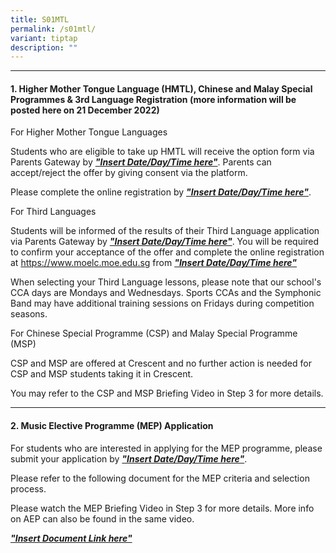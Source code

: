```yaml
---
title: S01MTL
permalink: /s01mtl/
variant: tiptap
description: ""
---
```

<p></p>
<hr>
<h4><strong>1.  Higher Mother Tongue Language (HMTL), Chinese and Malay Special Programmes &amp; 3rd Language Registration (more information will be posted here on 21 December 2022)</strong></h4>
<p>For Higher Mother Tongue Languages</p>
<p>Students who are eligible to take up HMTL will receive the option form
via Parents Gateway by <strong><em><u>"Insert Date/Day/Time here"</u></em></strong>.
Parents can accept/reject the offer by giving consent via the platform.</p>
<p>Please complete the online registration by <strong><em><u>"Insert Date/Day/Time here"</u></em></strong>.</p>
<p>For Third Languages</p>
<p>Students will be informed of the results of their Third Language application
via Parents Gateway by <strong><em><u>"Insert Date/Day/Time here"</u></em></strong>.
You will be required to confirm your acceptance of the offer and complete
the online registration at <a href="https://www.moelc.moe.edu.sg" rel="noopener noreferrer nofollow" target="_blank">https://www.moelc.moe.edu.sg</a> from <strong><em><u>"Insert Date/Day/Time here"</u></em></strong>
</p>
<p>When selecting your Third Language lessons, please note that our school's
CCA days are Mondays and Wednesdays. Sports CCAs and the Symphonic Band
may have additional training sessions on Fridays during competition seasons.</p>
<p>For Chinese Special Programme (CSP) and Malay Special Programme (MSP)</p>
<p>CSP and MSP are offered at Crescent and no further action is needed for
CSP and MSP students taking it in Crescent.</p>
<p>You may refer to the CSP and MSP Briefing Video in Step 3 for more details.</p>
<hr>
<h4>2. Music Elective Programme (MEP) Application</h4>
<p>For students who are interested in applying for the MEP programme, please
submit your application by <strong><em><u>"Insert Date/Day/Time here"</u></em></strong>.</p>
<p>Please refer to the following document for the MEP criteria and selection
process.</p>
<p>Please watch the MEP Briefing Video in Step 3 for more details. More info
on AEP can also be found in the same video.</p>
<p></p>
<p><strong><em><u>"Insert Document Link here"</u></em></strong>
</p>
<p></p>